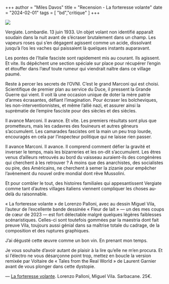 +++
author = "Miles Davos"
title = "Recension - La forteresse volante"
date = "2024-02-01"
tags = [
    "bd","critique"
]
+++

![](/images/la-forteresse-volante.jpeg)

Vergiate. Lombardie. 13 juin 1933. Un objet volant non identifié apparaît soudain dans la nuit avant de s’écraser brutalement dans un champ. Les vapeurs roses qui s’en dégagent agissent comme un acide, dissolvant jusqu’à l’os les vaches qui paissaient là quelques instants auparavant.

Les pontes de l’Italie fasciste sont rapidement mis au courant. Ils agissent. Et vite. Ils dépêchent une section spéciale sur place pour récupérer l’engin et étouffer dans l’œuf toute rumeur qui viendrait naître dans ce village paumé.

Reste à percer les secrets de l’OVNI. C’est le grand Marconi qui est choisi. Scientifique de premier plan au service du Duce, il pressent la Grande Guerre qui vient. Il voit là une occasion unique de doter la mère patrie d’armes écrasantes, défiant l’imagination. Pour écraser les bolcheviques, les non-interventionnistes, et même l’allié nazi, et assurer ainsi la suprématie de l’empire fasciste pour des siècles et des siècles.

Il avance Marconi. Il avance. Et vite. Les premiers résultats sont plus que prometteurs, mais les cadavres des fouineurs et autres gêneurs s’accumulent. Les camarades fascistes ont la main un peu trop lourde, encouragés en cela par l’inspecteur politique qui ne laisse rien passer.

Il avance Marconi. Il avance. Il comprend comment défier la gravité et inverser le temps, mais les bizarreries et les on-dit s’accumulent. Les êtres venus d’ailleurs retrouvés au bord du vaisseau auraient-ils des congénères qui cherchent à les retrouver ? À moins que des anarchistes, des socialistes ou pire, des Américains, ne cherchent à semer la zizanie pour empêcher l’avènement du nouvel ordre mondial dont rêve Mussolini.

Et pour combler le tout, des histoires familiales qui appesantissent Vergiate comme tant d’autres villages italiens viennent compliquer les choses au-delà du raisonnable.

« La forteresse volante » de Lorenzo Palloni, avec au dessin Miguel Vila, l’auteur de l’excellente bande dessinée « Fleur de lait » — un des mes coups de cœur de 2023 — est fort délectable malgré quelques légères faiblesses scénaristiques. Celles-ci sont toutefois gommées par la maestria dont fait preuve Vila, toujours aussi génial dans sa maîtrise totale du cadrage, de la composition et des ruptures graphiques.

J’ai dégusté cette œuvre comme un bon vin. En prenant mon temps.

Je vous souhaite d’avoir autant de plaisir à la lire qu’elle ne m’en procura. Et si l’électro ne vous désarçonne point trop, mettez en boucle la version remixée par Voltaire de « Tales from the Real World » de Laurent Garnier avant de vous plonger dans cette dystopie.

—
[La forteresse volante](https://editions-sarbacane.com/bd/la-forteresse-volante). Lorenzo Palloni, Miguel Vila. Sarbacane. 25€.
